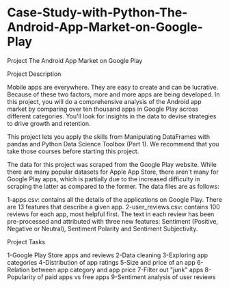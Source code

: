 # Case-Study-with-Python-The-Android-App-Market-on-Google-Play
Project The Android App Market on Google Play

Project Description

Mobile apps are everywhere. They are easy to create and can be lucrative. Because of these two factors, more and more apps are being developed. In this project, you will do a comprehensive analysis of the Android app market by comparing over ten thousand apps in Google Play across different categories. You'll look for insights in the data to devise strategies to drive growth and retention.

This project lets you apply the skills from Manipulating DataFrames with pandas and Python Data Science Toolbox (Part 1). We recommend that you take those courses before starting this project.

The data for this project was scraped from the Google Play website. While there are many popular datasets for Apple App Store, there aren't many for Google Play apps, which is partially due to the increased difficulty in scraping the latter as compared to the former. 
The data files are as follows:

1-apps.csv: contains all the details of the applications on Google Play. There are 13 features that describe a given app.
2-user_reviews.csv: contains 100 reviews for each app, most helpful first. The text in each review has been pre-processed and attributed with three new features: Sentiment (Positive, Negative or Neutral), Sentiment Polarity and Sentiment Subjectivity.

Project Tasks

1-Google Play Store apps and reviews
2-Data cleaning
3-Exploring app categories
4-Distribution of app ratings
5-Size and price of an app
6-Relation between app category and app price
7-Filter out "junk" apps
8-Popularity of paid apps vs free apps
9-Sentiment analysis of user reviews
